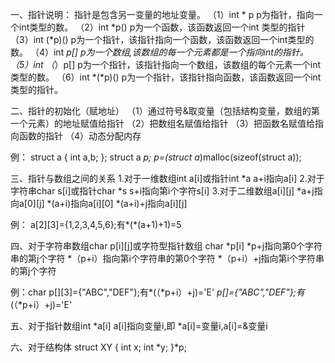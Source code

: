 
一、指针说明：
指针是包含另一变量的地址变量。
（1）int * p
p为指针，指向一个int类型的数。
（2）int *p()
p为一个函数，该函数返回一个int 类型的指针
（3）int (*p)()
p为一个指针，该指针指向一个函数，该函数返回一个int类型的数。
（4）int *p[]
p为一个数组,该数组的每一个元素都是一个指向int的指针。
（5）int （*）p[]
p为一个指针，该指针指向一个数组，该数组的每个元素一个int类型的数。
（6）int *(*p)()
p为一个指针，该指针指向函数，该函数返回一个int类型的指针。

二、指针的初始化（赋地址）
（1）通过符号&取变量（包括结构变量，数组的第一个元素）的地址赋值给指针
（2）把数组名赋值给指针
（3）把函数名赋值给指向函数的指针
（4）动态分配内存

例：
struct a
{
  int a,b;
};
struct a *p;
p=(struct a*)malloc(sizeof(struct a));

三、指针与数组之间的关系
1.对于一维数组int a[i]或指针int *a
a+i指向a[i]
2.对于字符串char s[i]或指针char *s
s+i指向第i个字符s[i]
3.对于二维数组a[i][j]
*a+j指向a[0][j]
*(a+i)指向a[i][0]
*(a+i)+j指向a[i][j]

例：
a[2][3]={1,2,3,4,5,6};有*(*(a+1)+1)=5

四、对于字符串数组char p[i][j]或字符型指针数组 char *p[i]
*p+j指向第0个字符串的第j个字符
*（p+i）指向第i个字符串的第0个字符
*（p+i）+j指向第i个字符串的第j个字符

例：char p[][3]={"ABC","DEF"};有*(（*p+i）+j)='E'
*p[]={"ABC","DEF"};有*(（*p+i）+j)='E'


五、对于指针数组int *a[i]
a[i]指向变量i,即 *a[i]=变量i,a[i]=&变量i


六、对于结构体
struct XY
{
  int x;
  int *y;
}*p;

